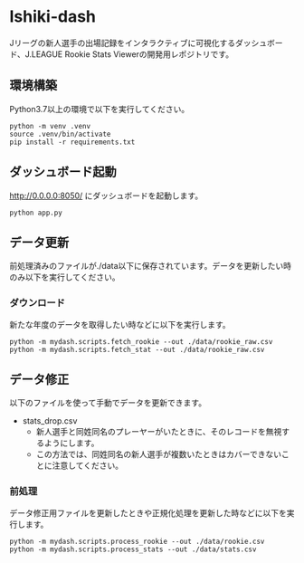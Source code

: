 # Ishiki-dash
Jリーグの新人選手の出場記録をインタラクティブに可視化するダッシュボード、J.LEAGUE Rookie Stats Viewerの開発用レポジトリです。

## 環境構築
Python3.7以上の環境で以下を実行してください。
```
python -m venv .venv
source .venv/bin/activate
pip install -r requirements.txt
```

## ダッシュボード起動
http://0.0.0.0:8050/ にダッシュボードを起動します。
```
python app.py
```

## データ更新
前処理済みのファイルが./data以下に保存されています。データを更新したい時のみ以下を実行してください。

### ダウンロード
新たな年度のデータを取得したい時などに以下を実行します。
```
python -m mydash.scripts.fetch_rookie --out ./data/rookie_raw.csv
python -m mydash.scripts.fetch_stat --out ./data/rookie_raw.csv
```

## データ修正
以下のファイルを使って手動でデータを更新できます。
* stats_drop.csv
    * 新人選手と同姓同名のプレーヤーがいたときに、そのレコードを無視するようにします。
    * この方法では、同姓同名の新人選手が複数いたときはカバーできないことに注意してください。

### 前処理
データ修正用ファイルを更新したときや正規化処理を更新した時などに以下を実行します。
```
python -m mydash.scripts.process_rookie --out ./data/rookie.csv
python -m mydash.scripts.process_stats --out ./data/stats.csv
```
